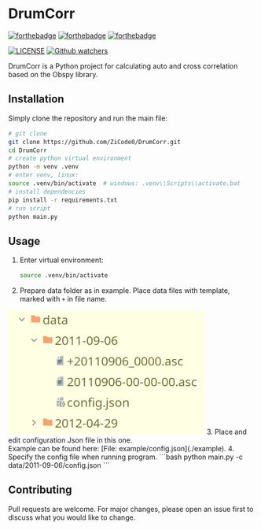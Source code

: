 # DrumCorr
[![forthebadge](https://forthebadge.com/images/badges/built-with-love.svg)](https://forthebadge.com)
[![forthebadge](https://forthebadge.com/images/badges/uses-brains.svg)](https://forthebadge.com)
[![forthebadge](https://forthebadge.com/images/badges/not-a-bug-a-feature.svg)](https://forthebadge.com)

[comment]: [![License](https://img.shields.io/pypi/l/obspy.svg)](https://pypi.python.org/pypi/obspy/)
[comment]: [![LGPLv3](https://www.gnu.org/graphics/lgplv3-88x31.png)](https://www.gnu.org/licenses/lgpl.html)

[![LICENSE](https://img.shields.io/static/v1?label=LICENSE&message=GPLv3&color=brightgreen&style=for-the-badge&color=grey)](https://www.gnu.org/licenses/lgpl.html)
[![Github watchers](https://img.shields.io/github/watchers/ZiCode0/DrumCorr?label=Watch&style=for-the-badge)](https://github.com/ZiCode0/DrumCorr)


DrumCorr is a Python project for calculating auto and cross correlation based on the Obspy library.

## Installation

Simply clone the repository and run the main file:

```bash
# git clone
git clone https://github.com/ZiCode0/DrumCorr.git
cd DrumCorr
# create python virtual environment
python -m venv .venv
# enter venv, linux:
source .venv/bin/activate  # windows: .venv\\Scripts\\activate.bat
# install dependencies
pip install -r requirements.txt
# run script
python main.py
```


## Usage
1. Enter virtual environment: 
    ```bash 
    source .venv/bin/activate
    ```
2. Prepare data folder as in example.
   Place data files with template, marked with `+` in file name.
<img src="example/data_folder.png" width="400">
3. Place and edit configuration Json file in this one. <br />
Example can be found here: [File: example/config.json](./example).
4. Specify the config file when running program.
    ```bash
    python main.py -c data/2011-09-06/config.json
    ```



## Contributing
Pull requests are welcome. For major changes, please open an issue first to discuss what you would like to change.